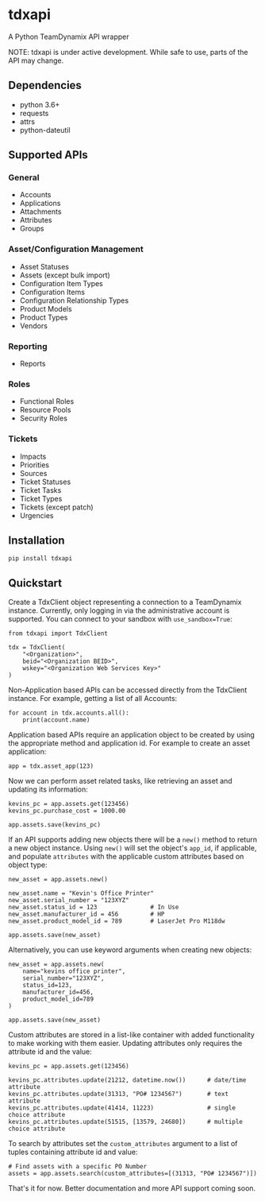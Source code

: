 # tdxapi

A Python TeamDynamix API wrapper

NOTE: tdxapi is under active development. While safe to use, parts of the API may change.

## Dependencies

* python 3.6+
* requests
* attrs
* python-dateutil

## Supported APIs

### General
* Accounts
* Applications
* Attachments
* Attributes
* Groups

### Asset/Configuration Management
* Asset Statuses
* Assets (except bulk import)
* Configuration Item Types
* Configuration Items
* Configuration Relationship Types
* Product Models
* Product Types
* Vendors

### Reporting
* Reports

### Roles
* Functional Roles
* Resource Pools
* Security Roles

### Tickets
* Impacts
* Priorities
* Sources
* Ticket Statuses
* Ticket Tasks
* Ticket Types
* Tickets (except patch)
* Urgencies


## Installation

```
pip install tdxapi
```

## Quickstart

Create a TdxClient object representing a connection to a TeamDynamix instance. Currently, only logging in via the administrative account is supported. You can connect to your sandbox with ```use_sandbox=True```:

```
from tdxapi import TdxClient

tdx = TdxClient(
    "<Organization>",
    beid="<Organization BEID>",
    wskey="<Organization Web Services Key>"
)
```

Non-Application based APIs can be accessed directly from the TdxClient instance. For example, getting a list of all Accounts:

```
for account in tdx.accounts.all():
    print(account.name)
```

Application based APIs require an application object to be created by using the appropriate method and application id. For example to create an asset application:

```
app = tdx.asset_app(123)
```

Now we can perform asset related tasks, like retrieving an asset and updating its information:

```
kevins_pc = app.assets.get(123456)
kevins_pc.purchase_cost = 1000.00

app.assets.save(kevins_pc)
```

If an API supports adding new objects there will be a ```new()``` method to return a new object instance. Using ```new()``` will set the object's ```app_id```, if applicable, and populate ```attributes``` with the applicable custom attributes based on object type:

```
new_asset = app.assets.new()

new_asset.name = "Kevin's Office Printer"
new_asset.serial_number = "123XYZ"
new_asset.status_id = 123               # In Use
new_asset.manufacturer_id = 456         # HP
new_asset.product_model_id = 789        # LaserJet Pro M118dw

app.assets.save(new_asset)
``` 

Alternatively, you can use keyword arguments when creating new objects:

```
new_asset = app.assets.new(
    name="kevins office printer",
    serial_number="123XYZ",
    status_id=123,
    manufacturer_id=456,
    product_model_id=789
)

app.assets.save(new_asset)
```

Custom attributes are stored in a list-like container with added functionality to make working with them easier. Updating attributes only requires the attribute id and the value: 

```
kevins_pc = app.assets.get(123456)

kevins_pc.attributes.update(21212, datetime.now())      # date/time attribute
kevins_pc.attributes.update(31313, "PO# 1234567")       # text attribute
kevins_pc.attributes.update(41414, 11223)               # single choice attribute
kevins_pc.attributes.update(51515, [13579, 24680])      # multiple choice attribute
```

To search by attributes set the ```custom_attributes``` argument to a list of tuples containing attribute id and value:

```
# Find assets with a specific PO Number
assets = app.assets.search(custom_attributes=[(31313, "PO# 1234567")])
```

That's it for now. Better documentation and more API support coming soon.